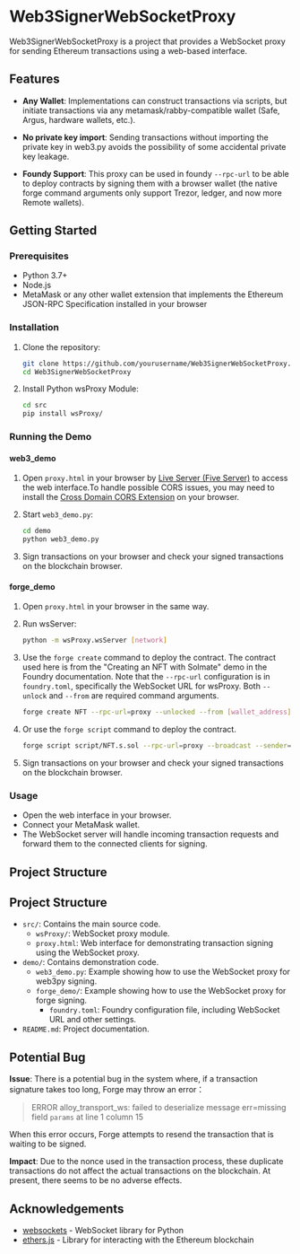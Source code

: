 # Web3SignerWebSocketProxy

Web3SignerWebSocketProxy is a project that provides a WebSocket proxy for sending Ethereum transactions using a web-based interface. 

## Features

- **Any Wallet**: Implementations can construct transactions via scripts, but initiate transactions via any metamask/rabby-compatible wallet (Safe, Argus, hardware wallets, etc.).

- **No private key import**: Sending transactions without importing the private key in web3.py avoids the possibility of some accidental private key leakage.

- **Foundy Support**: This proxy can be used in foundy `--rpc-url` to be able to deploy contracts by signing them with a browser wallet (the native forge command arguments only support Trezor, ledger, and now more Remote wallets).

## Getting Started

### Prerequisites

- Python 3.7+
- Node.js
- MetaMask or any other wallet extension that implements the Ethereum JSON-RPC Specification installed in your browser

### Installation

1. Clone the repository:
    ```sh
    git clone https://github.com/yourusername/Web3SignerWebSocketProxy.git
    cd Web3SignerWebSocketProxy
    ```

2. Install Python wsProxy Module:
    ```sh
    cd src
    pip install wsProxy/
    ```

### Running the Demo

#### web3_demo

1. Open `proxy.html` in your browser by [Live Server (Five Server)](https://marketplace.visualstudio.com/items?itemName=yandeu.five-server) to access the web interface.To handle possible CORS issues, you may need to install the [Cross Domain CORS Extension](https://chromewebstore.google.com/detail/mjhpgnbimicffchbodmgfnemoghjakai) on your browser.

2. Start `web3_demo.py`:
    ```sh
    cd demo
    python web3_demo.py
    ```

3. Sign transactions on your browser and check your signed transactions on the blockchain browser.

#### forge_demo

1. Open `proxy.html` in your browser in the same way. 

2. Run wsServer:
    ```sh
    python -m wsProxy.wsServer [network]
    ```

3. Use the `forge create` command to deploy the contract. The contract used here is from the "Creating an NFT with Solmate" demo in the Foundry documentation. Note that the `--rpc-url` configuration is in `foundry.toml`, specifically the WebSocket URL for wsProxy. Both `--unlock` and `--from` are required command arguments.

    ```sh
    forge create NFT --rpc-url=proxy --unlocked --from [wallet_address]  --constructor-args-path constructor-args.txt 
    ```

3. Or use the `forge script` command to deploy the contract. 

    ```sh
    forge script script/NFT.s.sol --rpc-url=proxy --broadcast --sender=[wallet_address]  --unlocked
    ```

5. Sign transactions on your browser and check your signed transactions on the blockchain browser.

### Usage

- Open the web interface in your browser.
- Connect your MetaMask wallet.
- The WebSocket server will handle incoming transaction requests and forward them to the connected clients for signing.

## Project Structure

## Project Structure

- `src/`: Contains the main source code.
  - `wsProxy/`: WebSocket proxy module.
  - `proxy.html`: Web interface for demonstrating transaction signing using the WebSocket proxy.
- `demo/`: Contains demonstration code.
  - `web3_demo.py`: Example showing how to use the WebSocket proxy for web3py signing.
  - `forge_demo/`: Example showing how to use the WebSocket proxy for forge signing.
    - `foundry.toml`: Foundry configuration file, including WebSocket URL and other settings.
- `README.md`: Project documentation.

## Potential Bug

**Issue**: There is a potential bug in the system where, if a transaction signature takes too long, Forge may throw an error：

> ERROR alloy_transport_ws: failed to deserialize message err=missing field `params` at line 1 column 15

When this error occurs, Forge attempts to resend the transaction that is waiting to be signed.

**Impact**: Due to the nonce used in the transaction process, these duplicate transactions do not affect the actual transactions on the blockchain. At present, there seems to be no adverse effects.



## Acknowledgements

- [websockets](https://websockets.readthedocs.io/) - WebSocket library for Python
- [ethers.js](https://docs.ethers.io/v5/) - Library for interacting with the Ethereum blockchain
